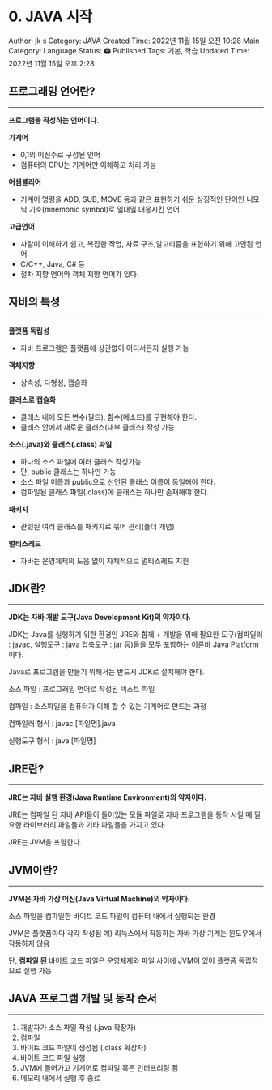 # 0. JAVA 시작

Author: jk s
Category: JAVA
Created Time: 2022년 11월 15일 오전 10:28
Main Category: Language
Status: 🖨 Published
Tags: 기본, 학습
Updated Time: 2022년 11월 15일 오후 2:28

## 프로그래밍 언어란?

---

**프로그램을 작성하는 언어이다.**

**기계어**

- 0,1의 이진수로 구성된 언어
- 컴퓨터의 CPU는 기계어만 이해하고 처리 가능

**어셈블리어**

- 기계어 명령을 ADD, SUB, MOVE 등과 같은 표현하기 쉬운 상징적인 단어인 니모닉 기호(mnemonic symbol)로 일대일 대응시킨 언어

**고급언어**

- 사람이 이해하기 쉽고, 복잡한 작업, 자료 구조,알고리즘을 표현하기 위해 고안된 언어
- C/C++, Java, C# 등
- 절차 지향 언어와 객체 지향 언어가 있다.

## 자바의 특성

---

**플랫폼 독립성**

- 자바 프로그램은 플랫폼에 상관없이 어디서든지 실행 가능

**객체지향**

- 상속성, 다형성, 캡슐화

**클래스로 캡슐화**

- 클래스 내에 모든 변수(필드), 함수(메소드)를 구현해야 한다.
- 클래스 안에서 새로운 클래스(내부 클래스) 작성 가능

**소스(.java)와 클래스(.class) 파일**

- 하나의 소스 파일에 여러 클래스 작성가능
- 단, public 클래스는 하나만 가능
- 소스 파일 이름과 public으로 선언된 클래스 이름이 동일해야 한다.
- 컴파일된 클래스 파일(.class)에 클래스는 하나만 존재해야 한다.

**패키지**

- 관련된 여러 클래스를 패키지로 묶어 관리(폴더 개념)

**멀티스레드**

- 자바는 운영체제의 도움 없이 자체적으로 멀티스레드 지원

## JDK란?

---

**JDK는 자바 개발 도구(Java Development Kit)의 약자이다.**

JDK는 Java를 실행하기 위한 환경인 JRE와 함께 + 개발을 위해 필요한 도구(컴파일러 : javac, 실행도구 : java 압축도구 : jar 등)들을 모두 포함하는 이른바 Java Platform이다.

Java로 프로그램을 만들기 위해서는 반드시 JDK로 설치해야 한다.

소스 파일 : 프로그래밍 언어로 작성된 텍스트 파일

컴파일 : 소스파일을 컴퓨터가 이해 할 수 있는 기계어로 만드는 과정

컴파일러 형식 : javac [파일명].java

실행도구 형식 : java [파일명]

## JRE란?

---

**JRE는 자바 실행 환경(Java Runtime Environment)의 약자이다.**

JRE는 컴파일 된 자바 API들이 들어있는 모듈 파일로 자바 프로그램을 동작 시킬 때 필요한 라이브러리 파일들과 기타 파일들을 가지고 있다. 

JRE는 JVM을 포함한다.

## JVM이란?

---

**JVM은 자바 가상 머신(Java Virtual Machine)의 약자이다.**

소스 파일을 컴파일한 바이트 코드 파일이 컴퓨터 내에서 실행되는 환경

JVM은 플랫폼마다 각각 작성됨 예) 리눅스에서 작동하는 자바 가상 기계는 윈도우에서 작동하지 않음

단, **컴파일 된** 바이트 코드 파일은 운영체제와 파일 사이에 JVM이 있어 플랫폼 독립적으로 실행 가능

## ****JAVA 프로그램 개발 및 동작 순서****

---

1. 개발자가 소스 파일 작성 (.java 확장자)
2. 컴파일
3. 바이트 코드 파일이 생성됨 (.class 확장자)
4. 바이트 코드 파일 실행
5. JVM에 들어가고 기계어로 컴파일 혹은 인터프리팅 됨
6. 메모리 내에서 실행 후 종료
